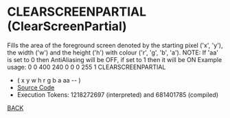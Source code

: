 # CLEARSCREENPARTIAL &emsp; (ClearScreenPartial)
Fills the area of the foreground screen denoted by the starting pixel ('x', 'y'), the width ('w') and the height ('h') with colour ('r', 'g', 'b', 'a'). NOTE: If 'aa' is set to 0 then AntiAliasing will be OFF, if set to 1 then it will be ON Example usage: 0 0 400 240 0 0 0 255 1 CLEARSCREENPARTIAL
* ( x y w h r g b a aa -- )
* [Source Code](../words/graphics/ClearScreenPartial.cs)
* Execution Tokens: 1218272697 (interpreted) and 681401785 (compiled)


[BACK](builtins.md#ClearScreenPartial)

